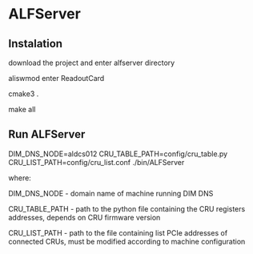 # ALFServer

## Instalation

download the project and enter alfserver directory

aliswmod enter ReadoutCard

cmake3 .

make all

## Run ALFServer

DIM_DNS_NODE=aldcs012 CRU_TABLE_PATH=config/cru_table.py CRU_LIST_PATH=config/cru_list.conf ./bin/ALFServer

where:

DIM_DNS_NODE - domain name of machine running DIM DNS

CRU_TABLE_PATH - path to the python file containing the CRU registers addresses, depends on CRU firmware version

CRU_LIST_PATH - path to the file containing list PCIe addresses of connected CRUs, must be modified according to machine configuration
